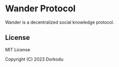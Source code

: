 # Wander Protocol

Wander is a decentralized social knowledge protocol.

## License

MIT License

Copyright (C) 2023 Dorkodu
